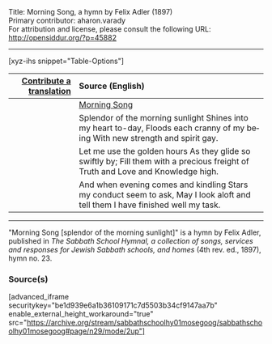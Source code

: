 <html>
<head></head>
<body>
Title: Morning Song, a hymn by Felix Adler (1897)<br />
Primary contributor: aharon.varady<br />
For attribution and license, please consult the following URL: <a href="http://opensiddur.org/?p=45882">http://opensiddur.org/?p=45882</a>
<p />
<hr />

[xyz-ihs snippet="Table-Options"]<table style="margin-left: auto; margin-right: auto;" class="draggable">
<thead><tr><th id="x" style="text-align: right;"><a href="/translate/" target="_blank" rel="noopener">Contribute a translation</a></th><th style="text-align: left;">Source (English)</th></tr></thead>
<tbody>
<tr><td style="vertical-align:top;">
<div class="liturgy" lang="he" style="text-align: right;">

</div></td>

<td style="vertical-align:top;">
<div class="english" lang="en" style="text-align: left;">
<u>Morning Song</u>
</div></td></tr>


<tr><td style="vertical-align:top;">
<div class="liturgy" lang="he" style="text-align: right;">

</div></td>

<td style="vertical-align:top;">
<div class="english" lang="en" style="text-align: left;">
Splendor of the morning sunlight 
Shines into my heart to-day,
Floods each cranny of my being 
With new strength and spirit gay.
</div></td></tr>


<tr><td style="vertical-align:top;">
<div class="liturgy" lang="he" style="text-align: right;">

</div></td>

<td style="vertical-align:top;">
<div class="english" lang="en" style="text-align: left;">
Let me use the golden hours 
As they glide so swiftly by;
Fill them with a precious freight of 
Truth and Love and Knowledge high.
</div></td></tr>


<tr><td style="vertical-align:top;">
<div class="liturgy" lang="he" style="text-align: right;">

</div></td>

<td style="vertical-align:top;">
<div class="english" lang="en" style="text-align: left;">
And when evening comes and kindling 
Stars my conduct seem to ask,
May I look aloft and tell them 
I have finished well my task.
</div></td></tr>
</tbody></table>

<hr />

"Morning Song [splendor of the morning sunlight]" is a hymn by Felix Adler, published in <em>The Sabbath School Hymnal, a collection of songs, services and responses for Jewish Sabbath schools, and homes</em> (4th rev. ed., 1897), hymn no. 23. 

<h3>Source(s)</h3>

[advanced_iframe securitykey="be1d939e6a1b36109171c7d5503b34cf9147aa7b" enable_external_height_workaround="true" src="https://archive.org/stream/sabbathschoolhy01mosegoog/sabbathschoolhy01mosegoog#page/n29/mode/2up"]

&nbsp;


</body>
</html>